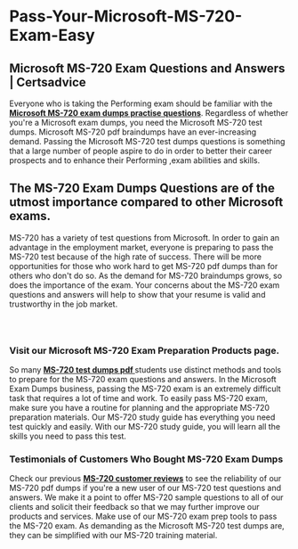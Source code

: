 # Pass-Your-Microsoft-MS-720-Exam-Easy
<h2><strong>Microsoft MS-720 Exam Questions and Answers | Certsadvice</strong></h2> <p>Everyone who is taking the Performing exam should be familiar with the <a href="http://www.certsadvice.com/microsoft/ms-720-practice-questions"><strong>Microsoft MS-720 exam dumps practise questions</strong></a>. Regardless of whether you&#39;re a Microsoft exam dumps, you need the Microsoft MS-720 test dumps. Microsoft MS-720 pdf braindumps have an ever-increasing demand. Passing the Microsoft MS-720 test dumps questions is something that a large number of people aspire to do in order to better their career prospects and to enhance their Performing ,exam abilities and skills.</p> <h2><strong>The MS-720 Exam Dumps Questions are of the utmost importance compared to other Microsoft exams.</strong></h2> <p>MS-720 has a variety of test questions from Microsoft. In order to gain an advantage in the employment market, everyone is preparing to pass the MS-720 test because of the high rate of success. There will be more opportunities for those who work hard to get MS-720 pdf dumps than for others who don&#39;t do so. As the demand for MS-720 braindumps grows, so does the importance of the exam. Your concerns about the MS-720 exam questions and answers will help to show that your resume is valid and trustworthy in the job market.</p> <p><a href="http://www.certsadvice.com/microsoft/ms-720-practice-questions" style="display: block; padding: 1em 0; text-align: center; "><img alt="" src="https://1.bp.blogspot.com/-RUOr8Wn-CRk/YUYAxC8kcHI/AAAAAAAAAnw/F7BbdI3tw8QDj5z8iX0vQAioQzKiUxduwCLcBGAsYHQ/s0/unnamed.jpg" /></a></p> <h3><strong>Visit our Microsoft MS-720 Exam Preparation Products page.</strong></h3> <p>So many <a href="http://www.certsadvice.com/microsoft/ms-720-practice-questions"><strong>MS-720 test dumps pdf </strong></a>students use distinct methods and tools to prepare for the MS-720 exam questions and answers. In the Microsoft Exam Dumps business, passing the MS-720 exam is an extremely difficult task that requires a lot of time and work. To easily pass MS-720 exam, make sure you have a routine for planning and the appropriate MS-720 preparation materials. Our MS-720 study guide has everything you need test quickly and easily. With our MS-720 study guide, you will learn all the skills you need to pass this test.</p> <h3><strong>Testimonials of Customers Who Bought MS-720 Exam Dumps</strong></h3> <p>Check our previous <a href="http://www.certsadvice.com/microsoft/ms-720-practice-questions"><strong>MS-720 customer reviews</strong></a> to see the reliability of our MS-720 pdf dumps if you&#39;re a new user of our MS-720 test questions and answers. We make it a point to offer MS-720 sample questions to all of our clients and solicit their feedback so that we may further improve our products and services. Make use of our MS-720 exam prep tools to pass the MS-720 exam. As demanding as the Microsoft MS-720 test dumps are, they can be simplified with our MS-720 training material.</p>
